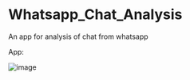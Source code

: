# Whatsapp_Chat_Analysis
An app for analysis of chat from whatsapp

App: 

![image](https://github.com/ashuashutosh2211/Whatsapp_Chat_Analysis/assets/111591264/f5604e43-344c-4b4f-be43-a7f3d37b6d25)

